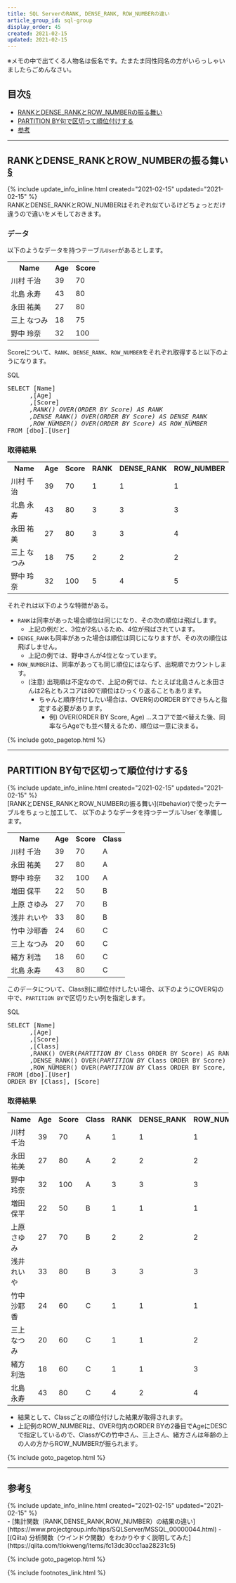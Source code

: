 ```yaml
---
title: SQL ServerのRANK, DENSE_RANK, ROW_NUMBERの違い
article_group_id: sql-group
display_order: 45
created: 2021-02-15
updated: 2021-02-15
---
```

※メモの中で出てくる人物名は仮名です。たまたま同性同名の方がいらっしゃいましたらごめんなさい。

## <a name="index">目次</a><a class="heading-anchor-permalink" href="#目次">§</a>

<ul id="index_ul">
<li><a href="#behavior">RANKとDENSE_RANKとROW_NUMBERの振る舞い</a></li>
<li><a href="#partition-by">PARTITION BY句で区切って順位付けする</a></li>
<li><a href="#reference">参考</a></li>
</ul>

* * *
## <a name="behavior">RANKとDENSE_RANKとROW_NUMBERの振る舞い</a><a class="heading-anchor-permalink" href="#behavior">§</a>
<div class="chapter-updated">{% include update_info_inline.html created="2021-02-15" updated="2021-02-15" %}</div>
RANKとDENSE_RANKとROW_NUMBERはそれぞれ似ているけどちょっとだけ違うので違いをメモしておきます。

### データ
以下のようなデータを持つテーブル`User`があるとします。
<table class="normal">
	<tr>
		<th>Name</th>
		<th>Age</th>
		<th>Score</th>
	</tr>
	<tr>
		<td>川村 千治</td>
		<td>39</td>
		<td>70</td>
	</tr>
	<tr>
		<td>北島 永寿</td>
		<td>43</td>
		<td>80</td>
	</tr>
	<tr>
		<td>永田 祐美</td>
		<td>27</td>
		<td>80</td>
	</tr>
	<tr>
		<td>三上 なつみ</td>
		<td>18</td>
		<td>75</td>
	</tr>
	<tr>
		<td>野中 玲奈</td>
		<td>32</td>
		<td>100</td>
	</tr>
</table>

Scoreについて、`RANK`、`DENSE_RANK`、`ROW_NUMBER`をそれぞれ取得すると以下のようになります。
<div class="code-box">
<div class="title">SQL</div>
<pre>
SELECT [Name]
      ,[Age]
      ,[Score]
      <em>,RANK() OVER(ORDER BY Score) AS RANK</em>
      <em>,DENSE_RANK() OVER(ORDER BY Score) AS DENSE_RANK</em>
      <em>,ROW_NUMBER() OVER(ORDER BY Score) AS ROW_NUMBER</em>
FROM [dbo].[User]
</pre>
</div>

### 取得結果
<table class="normal">
	<tr>
		<th>Name</th>
		<th>Age</th>
		<th>Score</th>
		<th>RANK</th>
		<th>DENSE_RANK</th>
		<th>ROW_NUMBER</th>
	</tr>
	<tr>
		<td>川村 千治</td>
		<td>39</td>
		<td>70</td>
		<td>1</td>
		<td>1</td>
		<td>1</td>
	</tr>
	<tr>
		<td>北島 永寿</td>
		<td>43</td>
		<td>80</td>
		<td>3</td>
		<td>3</td>
		<td>3</td>
	</tr>
	<tr>
		<td>永田 祐美</td>
		<td>27</td>
		<td>80</td>
		<td>3</td>
		<td>3</td>
		<td>4</td>
	</tr>
	<tr>
		<td>三上 なつみ</td>
		<td>18</td>
		<td>75</td>
		<td>2</td>
		<td>2</td>
		<td>2</td>
	</tr>
	<tr>
		<td>野中 玲奈</td>
		<td>32</td>
		<td>100</td>
		<td>5</td>
		<td>4</td>
		<td>5</td>
	</tr>
</table>

それぞれは以下のような特徴がある。

- `RANK`は同率があった場合順位は同じになり、その次の順位は飛ばします。
  - 上記の例だと、3位が2名いるため、4位が飛ばされています。
- `DENSE_RANK`も同率があった場合は順位は同じになりますが、その次の順位は飛ばしません。
  - 上記の例では、野中さんが4位となっています。
- `ROW_NUMBER`は、同率があっても同じ順位にはならず、出現順でカウントします。
  - (注意) 出現順は不定なので、上記の例では、たとえば北島さんと永田さんは2名ともスコアは80で順位はひっくり返ることもあります。
    - ちゃんと順序付けしたい場合は、OVER句のORDER BYできちんと指定する必要があります。
      - 例) OVER(ORDER BY Score, Age) …スコアで並べ替えた後、同率ならAgeでも並べ替えるため、順位は一意に決まる。

{% include goto_pagetop.html %}

* * *
## <a name="partition-by">PARTITION BY句で区切って順位付けする</a><a class="heading-anchor-permalink" href="#partition-by">§</a>
<div class="chapter-updated">{% include update_info_inline.html created="2021-02-15" updated="2021-02-15" %}</div>
[RANKとDENSE_RANKとROW_NUMBERの振る舞い](#behavior)で使ったテーブルをちょっと加工して、  
以下のようなデータを持つテーブル`User`を準備します。

<table class="normal">
	<tr>
		<th>Name</th>
		<th>Age</th>
		<th>Score</th>
		<th>Class</th>
	</tr>
	<tr>
		<td>川村 千治</td>
		<td>39</td>
		<td>70</td>
		<td>A</td>
	</tr>
	<tr>
		<td>永田 祐美</td>
		<td>27</td>
		<td>80</td>
		<td>A</td>
	</tr>
	<tr>
		<td>野中 玲奈</td>
		<td>32</td>
		<td>100</td>
		<td>A</td>
	</tr>
	<tr>
		<td>増田 保平</td>
		<td>22</td>
		<td>50</td>
		<td>B</td>
	</tr>
	<tr>
		<td>上原 さゆみ</td>
		<td>27</td>
		<td>70</td>
		<td>B</td>
	</tr>
	<tr>
		<td>浅井 れいや</td>
		<td>33</td>
		<td>80</td>
		<td>B</td>
	</tr>
	<tr>
		<td>竹中 沙耶香</td>
		<td>24</td>
		<td>60</td>
		<td>C</td>
	</tr>
	<tr>
		<td>三上 なつみ</td>
		<td>20</td>
		<td>60</td>
		<td>C</td>
	</tr>
	<tr>
		<td>緒方 利浩</td>
		<td>18</td>
		<td>60</td>
		<td>C</td>
	</tr>
	<tr>
		<td>北島 永寿</td>
		<td>43</td>
		<td>80</td>
		<td>C</td>
	</tr>
</table>

このデータについて、Class別に順位付けしたい場合、以下のようにOVER句の中で、`PARTITION BY`で区切りたい列を指定します。

<div class="code-box">
<div class="title">SQL</div>
<pre>
SELECT [Name]
      ,[Age]
      ,[Score]
      ,[Class]
      ,RANK() OVER(<em>PARTITION BY</em> Class ORDER BY Score) AS RANK
      ,DENSE_RANK() OVER(<em>PARTITION BY</em> Class ORDER BY Score) AS DENSE_RANK
      ,ROW_NUMBER() OVER(<em>PARTITION BY</em> Class ORDER BY Score, Age DESC) AS ROW_NUMBER
FROM [dbo].[User]
ORDER BY [Class], [Score]
</pre>
</div>

### 取得結果
<table class="normal">
	<tr>
		<th>Name</th>
		<th>Age</th>
		<th>Score</th>
		<th>Class</th>
		<th>RANK</th>
		<th>DENSE_RANK</th>
		<th>ROW_NUMBER</th>
	</tr>
	<tr>
		<td>川村 千治</td>
		<td>39</td>
		<td>70</td>
		<td>A</td>
		<td>1</td>
		<td>1</td>
		<td>1</td>
	</tr>
	<tr>
		<td>永田 祐美</td>
		<td>27</td>
		<td>80</td>
		<td>A</td>
		<td>2</td>
		<td>2</td>
		<td>2</td>
	</tr>
	<tr>
		<td>野中 玲奈</td>
		<td>32</td>
		<td>100</td>
		<td>A</td>
		<td>3</td>
		<td>3</td>
		<td>3</td>
	</tr>
	<tr>
		<td>増田 保平</td>
		<td>22</td>
		<td>50</td>
		<td>B</td>
		<td>1</td>
		<td>1</td>
		<td>1</td>
	</tr>
	<tr>
		<td>上原 さゆみ</td>
		<td>27</td>
		<td>70</td>
		<td>B</td>
		<td>2</td>
		<td>2</td>
		<td>2</td>
	</tr>
	<tr>
		<td>浅井 れいや</td>
		<td>33</td>
		<td>80</td>
		<td>B</td>
		<td>3</td>
		<td>3</td>
		<td>3</td>
	</tr>
	<tr>
		<td>竹中 沙耶香</td>
		<td>24</td>
		<td>60</td>
		<td>C</td>
		<td>1</td>
		<td>1</td>
		<td>1</td>
	</tr>
	<tr>
		<td>三上 なつみ</td>
		<td>20</td>
		<td>60</td>
		<td>C</td>
		<td>1</td>
		<td>1</td>
		<td>2</td>
	</tr>
	<tr>
		<td>緒方 利浩</td>
		<td>18</td>
		<td>60</td>
		<td>C</td>
		<td>1</td>
		<td>1</td>
		<td>3</td>
	</tr>
	<tr>
		<td>北島 永寿</td>
		<td>43</td>
		<td>80</td>
		<td>C</td>
		<td>4</td>
		<td>2</td>
		<td>4</td>
	</tr>
</table>

- 結果として、Classごとの順位付けした結果が取得されます。
- 上記例のROW_NUMBERは、OVER句内のORDER BYの2番目でAgeにDESCで指定しているので、ClassがCの竹中さん、三上さん、緒方さんは年齢の上の人の方からROW_NUMBERが振られます。

{% include goto_pagetop.html %}

* * *
## <a name="reference">参考</a><a class="heading-anchor-permalink" href="#reference">§</a>
<div class="chapter-updated">{% include update_info_inline.html created="2021-02-15" updated="2021-02-15" %}</div>
- [集計関数（RANK,DENSE_RANK,ROW_NUMBER）の結果の違い](https://www.projectgroup.info/tips/SQLServer/MSSQL_00000044.html)
- [(Qiita) 分析関数（ウインドウ関数）をわかりやすく説明してみた](https://qiita.com/tlokweng/items/fc13dc30cc1aa28231c5)

{% include goto_pagetop.html %}

{% include footnotes_link.html %}
